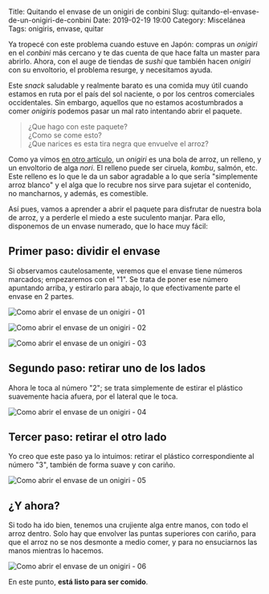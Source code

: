 Title: Quitando el envase de un onigiri de conbini
Slug: quitando-el-envase-de-un-onigiri-de-conbini
Date: 2019-02-19 19:00
Category: Miscelánea
Tags: onigiris, envase, quitar



Ya tropecé con este problema cuando estuve en Japón: compras un *onigiri* en el *conbini* más cercano y te das cuenta de que hace falta un master para abrirlo. Ahora, con el auge de tiendas de *sushi* que también hacen *onigiri* con su envoltorio, el problema resurge, y necesitamos ayuda.

Este *snack* saludable y realmente barato es una comida muy útil cuando estamos en ruta por el país del sol naciente, o por los centros comerciales occidentales. Sin embargo, aquellos que no estamos acostumbrados a comer *onigiris* podemos pasar un mal rato intentando abrir el paquete.

> ¿Que hago con este paquete?  
> ¿Como se come esto?  
> ¿Que narices es esta tira negra que envuelve el arroz?

Como ya vimos [en otro artículo]({filename}/articles/preparando-bolas-de-arroz.md), un *onigiri* es una bola de arroz, un relleno, y un envoltorio de alga *nori*. El relleno puede ser ciruela, *kombu*, salmón, etc. Este relleno es lo que le da un sabor agradable a lo que sería "simplemente arroz blanco" y el alga que lo recubre nos sirve para sujetar el contenido, no mancharnos, y además, es comestible.

Así pues, vamos a aprender a abrir el paquete para disfrutar de nuestra bola de arroz, y a perderle el miedo a este suculento manjar. Para ello, disponemos de un envase numerado, que lo hace muy fácil:

## Primer paso: dividir el envase

Si observamos cautelosamente, veremos que el envase tiene números marcados; empezaremos con el "1". Se trata de poner ese número apuntando arriba, y estirarlo para abajo, lo que efectivamente parte el envase en 2 partes.

![Como abrir el envase de un onigiri - 01]({static}/images/como_abrir_envase_onigiri_01.jpg)

![Como abrir el envase de un onigiri - 02]({static}/images/como_abrir_envase_onigiri_02.jpg)

![Como abrir el envase de un onigiri - 03]({static}/images/como_abrir_envase_onigiri_03.jpg)

## Segundo paso: retirar uno de los lados

Ahora le toca al número "2"; se trata simplemente de estirar el plástico suavemente hacia afuera, por el lateral que le toca.

![Como abrir el envase de un onigiri - 04]({static}/images/como_abrir_envase_onigiri_04.jpg)

## Tercer paso: retirar el otro lado

Yo creo que este paso ya lo intuimos: retirar el plástico correspondiente al número "3", también de forma suave y con cariño.

![Como abrir el envase de un onigiri - 05]({static}/images/como_abrir_envase_onigiri_05.jpg)

## ¿Y ahora?

Si todo ha ido bien, tenemos una crujiente alga entre manos, con todo el arroz dentro. Solo hay que envolver las puntas superiores con cariño, para que el arroz no se nos desmonte a medio comer, y para no ensuciarnos las manos mientras lo hacemos.

![Como abrir el envase de un onigiri - 06]({static}/images/como_abrir_envase_onigiri_06.jpg)

En este punto, **está listo para ser comido**.

